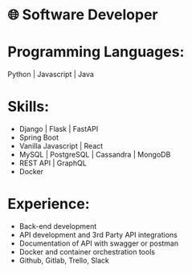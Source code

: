 # 🌐 Software Developer

# Programming Languages:
Python | Javascript | Java

# Skills:
 - Django | Flask | FastAPI
 - Spring Boot
 - Vanilla Javascript | React 
 - MySQL | PostgreSQL | Cassandra | MongoDB  
 - REST API | GraphQL
 - Docker

# Experience:

- Back-end development
- API development and 3rd Party API integrations
- Documentation of API with swagger or postman
- Docker and container orchestration tools
- Github, Gitlab, Trello, Slack

<!--

Here are some ideas to get you started:

- 🔭 I’m currently working on ...
- 🌱 I’m currently learning ...
- 👯 I’m looking to collaborate on ...
- 🤔 I’m looking for help with ...
- 💬 Ask me about ...
- 📫 How to reach me: ...
- 😄 Pronouns: ...
- ⚡ Fun fact: ...
-->
